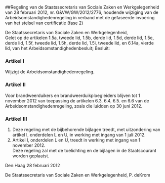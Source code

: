 <meta http-equiv='Content-Type' content='text/html; charset=utf-8' />

##Regeling van de Staatssecretaris van Sociale Zaken en Werkgelegenheid van 28 februari 2012, nr. G&VW/GW/2012/2776, houdende wijziging van de Arbeidsomstandighedenregeling in verband met de gefaseerde invoering van het stelsel van certificatie (fase 2)

De Staatssecretaris van Sociale Zaken en Werkgelegenheid,  
Gelet op de artikelen 1.5a, tweede lid, 1.5b, derde lid, 1.5d, derde lid, 1.5e, derde lid, 1.5f, tweede lid, 1.5h, derde lid, 1.5i, tweede lid, en 6.14a, vierde lid, van het Arbeidsomstandighedenbesluit;
Besluit:    

### Artikel  I  

Wijzigt de Arbeidsomstandighedenregeling.   

### Artikel  II  

Voor brandweerduikers en brandweerduikploegleiders blijven tot 1 november 2012 van toepassing de artikelen 6.3, 6.4, 6.5. en 6.6 van de Arbeidsomstandighedenregeling, zoals die luidden op 30 juni 2012.  

### Artikel  III  

1.  Deze regeling met de bijbehorende bijlagen treedt, met uitzondering van artikel I, onderdelen L en U, in werking met ingang van 1 juli 2012.   
2.  Artikel I, onderdelen L en U, treedt in werking met ingang van 1 november 2012.   
Deze regeling zal met de toelichting en de bijlagen in de Staatscourant worden geplaatst.   

Den Haag 
28 februari 2012   

De 
Staatssecretaris van Sociale Zaken en Werkgelegenheid,
P. deKrom   
